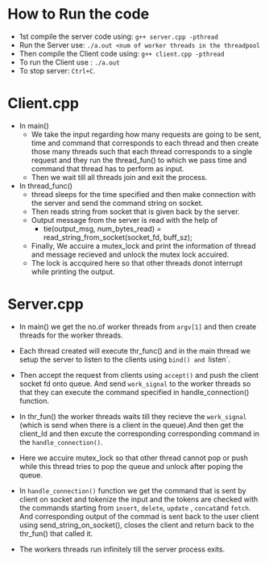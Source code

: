 # How to Run the code
* 1st compile the server code using: `g++ server.cpp -pthread`
* Run the Server use: `./a.out <num of worker threads in the threadpool`
* Then compile the Client code using: `g++ client.cpp -pthread`
* To run the Client use : `./a.out`
* To stop server: `Ctrl+C`.

# Client.cpp
- In main()
  - We take the input regarding how many requests are going to be sent, time and command that corresponds to each thread and then create those many threads such that each thread corresponds to a single request and they run the thread_fun() to which we pass time and command that thread has to perform as input.
  - Then we wait till all threads join and exit the process.
- In thread_func()
  - thread sleeps for the time specified and then make connection with the server and send the command string on socket.
  - Then reads string from socket that is given back by the server.
  - Output message from the server is read with the help of 
      - tie(output_msg, num_bytes_read) = read_string_from_socket(socket_fd, buff_sz);
  - Finally, We accuire a mutex_lock and print the information of thread and message recieved and unlock the mutex lock accuired.
  - The lock is accquired here so that other threads donot interrupt while printing the output. 

# Server.cpp
- In main() we get the no.of worker threads from `argv[1]` and then create threads for the worker threads.
- Each thread created will execute thr_func() and in the main thread we setup the server to listen to the clients using `bind() and `listen`.
- Then accept the request from clients using `accept()` and push the client socket fd onto queue. And send `work_signal` to the worker threads so that they can execute the command specified in handle_connection() function.

- In thr_fun() the worker threads waits till they recieve the `work_signal` (which is send when there is a client in the queue).And then get the client_Id and then excute the corresponding corresponding command in the `handle_connection()`. 
- Here we accuire mutex_lock so that other thread cannot pop or push while this thread tries to pop the queue and unlock after poping the queue.

- In `handle_connection()` function we get the command that is sent by client on socket and tokenize the input and the tokens are checked with the commands starting from `insert`, `delete`, `update` , `concat`and `fetch`. And corresponding output of the commad is sent back to the user client using send_string_on_socket(), closes the client and return back to the thr_fun() that called it.

- The workers threads run infinitely till the server process exits. 
